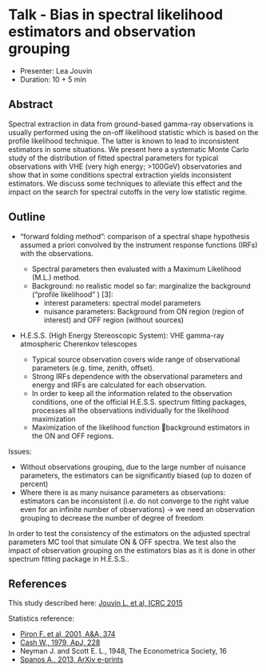 # Talk - Bias in spectral likelihood estimators and observation grouping

* Presenter: Lea Jouvin
* Duration: 10 + 5 min

## Abstract

Spectral extraction in data from ground-based gamma-ray observations is usually
performed using the on-off likelihood statistic which is based on the profile
likelihood technique. The latter is known to lead to inconsistent estimators in
some situations. We present here a systematic Monte Carlo study of the
distribution of fitted spectral parameters for typical observations with VHE
(very high energy; >100GeV) observatories and show that in some conditions
spectral extraction yields inconsistent estimators. We discuss some techniques
to alleviate this effect and the impact on the search for spectral cutoffs in
the very low statistic regime.

## Outline

* “forward folding method”:
  comparison of a spectral shape hypothesis assumed a priori convolved by
  the instrument response functions (IRFs) with the observations.
  * Spectral parameters then evaluated with a Maximum Likelihood (M.L.) method. 
  * Background: no realistic model so far: marginalize the background (“profile likelihood” ) [3]:
    - interest parameters: spectral model parameters
    - nuisance parameters: Background from ON region (region of interest) and OFF region (without sources)

* H.E.S.S. (High Energy Stereoscopic System): VHE gamma-ray atmospheric Cherenkov telescopes
   * Typical source observation covers wide range of observational parameters (e.g. time, zenith, offset).
   * Strong IRFs dependence with the observational parameters and energy and IRFs are calculated for each observation. 
   * In order to keep all the information related to the observation conditions, one of the official H.E.S.S. spectrum fitting packages, processes all the observations individually for the likelihood maximization
   * Maximization of the likelihood function background estimators in the ON and OFF regions.

Issues:

* Without observations grouping, due to the large number of nuisance parameters,
  the estimators can be significantly biased (up to dozen of percent)
* Where there is as many nuisance parameters as observations:
  estimators can be inconsistent (i.e. do not converge to the right value
  even for an infinite number of observations)
  -> we need an observation grouping to decrease the number of degree of freedom

In order to test the consistency of the estimators on the adjusted spectral
parameters MC tool that simulate ON & OFF spectra. We test also the impact of
observation grouping on the estimators bias as it is done in other spectrum
fitting package in H.E.S.S..


## References

This study described here: [Jouvin L. et al, ICRC 2015](https://indico.cern.ch/event/344485/session/142/contribution/1183)

Statistics reference:

* [Piron F. et al, 2001, A&A, 374](http://labs.adsabs.harvard.edu/adsabsadsabs/abs/2001A%26A...374..895P/)
* [Cash W., 1979, ApJ, 228](http://labs.adsabs.harvard.edu/adsabsadsabs/abs/1979ApJ...228..939C/)
* Neyman J. and Scott E. L.,  1948, The Econometrica Society, 16
* [Spanos A., 2013, ArXiv e-prints](http://labs.adsabs.harvard.edu/adsabsadsabs/abs/2013arXiv1301.0118S/)
